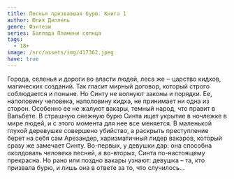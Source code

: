 ```yaml
---
title: Песнья призвавшая бурю. Книга 1
author: Юлия Диппель
genre: Фэнтези
series: Баллада Пламени солнца
tags:
  - 18+
image: /src/assets/img/417362.jpeg
have: true
---
```

Города, селенья и дороги во власти людей, леса же ‒ царство кидхов, магических созданий. Так гласит мирный договор, который строго соблюдается и поныне. Но Синту не волнуют законы и порядки. Ее, наполовину человека, наполовину кидха, не принимает ни одна из сторон. Особенно ее не жалуют вакары, темный народ, что правит в Вальбете. В страшную снежную бурю Синта ищет укрытие в ночлежке в мире людей, и с этого момента для нее все меняется. В маленькой глухой деревушке совершено убийство, а раскрыть преступление берет на себя сам Арезандер, харизматичный лидер вакаров, который сразу же замечает Синту. Во-первых, у девушки дар: она способна околдовать человека песней, а во-вторых, Синта по-настоящему прекрасна. Но рано или поздно вакары узнают: девушка – та, кто призвала бурю, и лишь она в ответе за то, что случилось…
